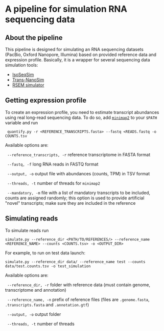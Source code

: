 # A pipeline for simulation RNA sequencing data


## About the pipeline

This pipeline is designed for simulating an RNA sequencing datasets
(PacBio, Oxford Nanopore, Illumina) based on provided reference data and 
expression profile. Basically, it is a wrapper for several sequencing data 
simulation tools: 
- [IsoSeqSim](https://github.com/yunhaowang/IsoSeqSim)
- [Trans-NanoSim](https://github.com/bcgsc/NanoSim)
- [RSEM simulator](http://deweylab.biostat.wisc.edu/rsem/README.html)


## Getting expression profile

To create an expression profile, you need to estimate transcript abundances 
using real long-read sequencing data. To do so, add [`minimap2`](https://github.com/lh3/minimap2) to your
`$PATH` variable and run

``` quantify.py -r <REFERENCE_TRANSCRIPTS.fasta> --fastq <READS.fastq -o COUNTS.tsv```

Available options are:

``` --reference_transcripts, -r``` reference transcriptome in FASTA format

``` --fastq, -f``` long RNA reads in FASTQ format

``` --output, -o``` output file with abundances (counts, TPM) in TSV format

``` --threads, -t``` number of threads for `minimap2`

``` --mandatory, -m``` file with a list of mandatory transcripts to be included,
                       counts are assigned randomly;
                       this option is used to provide artificial "novel" transcripts;
                       make sure they are included in the reference    

## Simulating reads

To simulate reads run

``` simulate.py --reference_dir <PATH/TO/REFERENCES/> --reference_name <REFERENCE_NAME> --counts <COUNTS.tsv> -o <OUTPUT_DIR> ```

For example, to run on test data launch:

``` simulate.py --reference_dir data/ --reference_name test --counts data/test.counts.tsv -o test_simulation ```

Available options are:

``` --reference_dir, -r``` folder with reference data (must contain genome, transcriptome and annotation)

``` --reference_name, -n``` prefix of reference files (files are `.genome.fasta`, `.transcripts.fasta` and `.annotation.gtf`) 

``` --output, -o``` output folder

``` --threads, -t``` number of threads